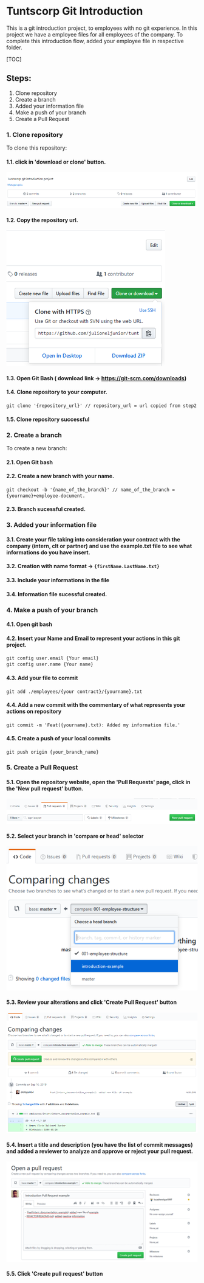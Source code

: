 
# Tuntscorp Git Introduction
This is a git introduction project, to employees with no git experience. 
In this project we have a employee files for all employees of the company.
To complete this introduction flow, added your employee file in respective folder.

[TOC]

## Steps:
1. Clone repository
2. Create a branch
3. Added your information file
4. Make a push of your branch
5. Create a Pull Request

### 1. Clone repository
To clone this repository:
#### 1.1. click in 'download or clone' button.
![download_or_clone_image](/md-images/001-clone_or_download.png)

#### 1.2. Copy the repository url.

![clone_url](/md-images/002-clone-url.png)

#### 1.3. Open Git Bash ( download link -> https://git-scm.com/downloads)
#### 1.4. Clone repository to your computer.

```
git clone '{repository_url}' // repository_url = url copied from step2
```
#### 1.5. Clone repository successful

### 2. Create a branch
To create a new branch:
#### 2.1. Open Git bash
#### 2.2. Create a new branch with your name.
```
git checkout -b '{name_of_the_branch}' // name_of_the_branch = {yourname}+employee-document.
```
#### 2.3. Branch sucessful created.

### 3. Added your information file
#### 3.1. Create your file taking into consideration your contract with the company (intern, clt or partner) and use the example.txt file to see what informations do you have insert.
#### 3.2. Creation with name format -> ```{firstName.LastName.txt}```
#### 3.3. Include your informations in the file
#### 3.4. Information file sucessful created.

### 4. Make a push of your branch
#### 4.1. Open git bash
#### 4.2. Insert your Name and Email to represent your actions in this git project.
```
git config user.email {Your email}
git config user.name {Your name}
```
#### 4.3. Add your file to commit
```
git add ./employees/{your contract}/{yourname}.txt
```

#### 4.4. Add a new commit with the commentary of what represents your actions on repository
```
git commit -m 'Feat({yourname}.txt): Added my information file.'
```
#### 4.5. Create a push of your local commits
```
git push origin {your_branch_name}
```

### 5. Create a Pull Request
#### 5.1. Open the repository website, open the 'Pull Requests' page, click in the 'New pull request' button.
![pull_request](/md-images/009-pull-request-page.png)

#### 5.2. Select your branch in 'compare or head' selector
![compare_branchs](/md-images/011-compare-branchs.png)
#### 5.3. Review your alterations and click 'Create Pull Request' button

![review_modifications](/md-images/012-review-modifications.png)

#### 5.4. Insert a title and description (you have the list of commit messages) and added a reviewer to analyze and approve or reject your pull request.
![review_modifications](/md-images/014-pull-request.png)

#### 5.5. Click 'Create pull request' button
